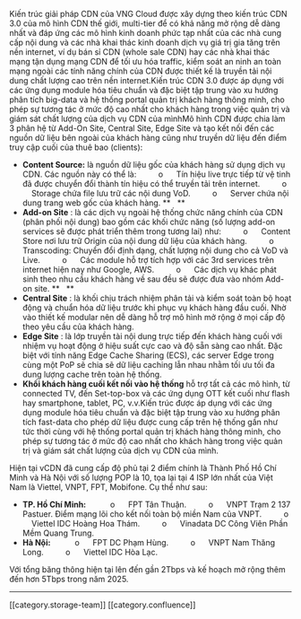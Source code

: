 Kiến trúc giải pháp CDN của VNG Cloud được xây dựng theo kiến trúc CDN 3.0 của mô hình CDN thế giới, multi-tier để có khả năng mở rộng dễ dàng nhất và đáp ứng các mô hình kinh doanh phức tạp nhất của các nhà cung cấp nội dung và các nhà khai thác kinh doanh dịch vụ giá trị gia tăng trên nền internet, ví dụ bán sỉ CDN (whole sale CDN) hay các nhà khai thác mạng tận dụng mạng CDN để tối ưu hóa traffic, kiểm soát an ninh an toàn mạng ngoài các tính năng chính của CDN được thiết kế là truyền tải nội dung chất lượng cao trên nền internet.Kiến trúc CDN 3.0 được áp dụng với các ứng dụng module hóa tiêu chuẩn và đặc biệt tập trung vào xu hướng phân tích big-data và hệ thống portal quản trị khách hàng thông minh, cho phép sự tương tác ở mức độ cao nhất cho khách hàng trong việc quản trị và giám sát chất lượng của dịch vụ CDN của mìnhMô hình CDN được chia làm 3 phân hệ từ Add-On Site, Central Site, Edge Site và tạo kết nối đến các nguồn dữ liệu bên ngoài của khách hàng cũng như truyền dữ liệu đến điểm truy cập cuối của thuê bao (clients):


*  **Content Source:**  là nguồn dữ liệu gốc của khách hàng sử dụng dịch vụ CDN. Các nguồn này có thể là:          o      Tín hiệu live trực tiếp từ vệ tinh đã được chuyển đổi thành tín hiệu có thể truyền tải trên internet.          o      Storage chứa file lưu trữ các nội dung VoD.          o      Server chứa nội dung trang web gốc của khách hàng. **   ** 
*  **Add-on Site** : là các dịch vụ ngoài hệ thống chức năng chính của CDN (phân phối nội dung) bao gồm các khối chức năng (số lượng add-on services sẽ được phát triển thêm trong tương lai) như:          o      Content Store nơi lưu trữ Origin của nội dung dữ liệu của khách hàng.          o      Transcoding: Chuyển đổi định dạng, chất lượng nội dung cho cả VoD và Live.          o      Các module hỗ trợ tích hợp với các 3rd services trên internet hiện nay như Google, AWS.          o      Các dịch vụ khác phát sinh theo nhu cầu khách hàng về sau đều sẽ được đưa vào nhóm Add-on site. **   ** 
*  **Central Site** : là khối chịu trách nhiệm phân tải và kiểm soát toàn bộ hoạt động và chuẩn hóa dữ liệu trước khi phục vụ khách hàng đầu cuối. Nhờ vào thiết kế modular nên dễ dàng hỗ trợ mô hình mở rộng ở mọi cấp độ theo yêu cầu của khách hàng.
*  **Edge Site** : là lớp truyền tài nội dung trực tiếp đến khách hàng cuối với nhiệm vụ hoạt động ở hiệu suất cực cao và độ sẵn sàng cao nhất. Đặc biệt với tính năng Edge Cache Sharing (ECS), các server Edge trong cùng một PoP sẽ chia sẽ dữ liệu caching lẫn nhau nhằm tối ưu tối đa dung lượng cache trên toàn hệ thống.
*  **Khối khách hàng cuối kết nối vào hệ thống**  hỗ trợ tất cả các mô hình, từ connected TV, đến Set-top-box và các ứng dụng OTT kết cuối như flash hay smartphone, tablet, PC, v.v.Kiến trúc được áp dụng với các ứng dụng module hóa tiêu chuẩn và đặc biệt tập trung vào xu hướng phân tích fast-data cho phép dữ liệu được cung cấp trên hệ thống gần như tức thời cùng với hệ thống portal quản trị khách hàng thông minh, cho phép sự tương tác ở mức độ cao nhất cho khách hàng trong việc quản trị và giám sát chất lượng của dịch vụ CDN của mình.

Hiện tại vCDN đã cung cấp độ phủ tại 2 điểm chính là Thành Phố Hồ Chí Minh và Hà Nội với số lượng POP là 10, tọa lại tại 4 ISP lớn nhất của Việt Nam là Viettel, VNPT, FPT, Mobifone. Cụ thể như sau:


*  **TP. Hồ Chí Minh:**           o      FPT Tân Thuận.          o      VNPT Trạm 2 137 Pastuer. Điểm mạng lõi cho kết nối toàn bộ miền Nam của VNPT.          o      Viettel IDC Hoàng Hoa Thám.          o      Vinadata DC Công Viên Phần Mềm Quang Trung.
*  **Hà Nội:**           o      FPT DC Phạm Hùng.          o      VNPT Nam Thăng Long.          o      Viettel IDC Hòa Lạc.

Với tổng băng thông hiện tại lên đến gần 2Tbps và kế hoạch mở rộng thêm đến hơn 5Tbps trong năm 2025.



*****

[[category.storage-team]] 
[[category.confluence]] 
